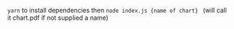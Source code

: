 ```yarn``` to install dependencies then
```node index.js {name of chart} ```
(will call it chart.pdf if not supplied a name)
